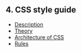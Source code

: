 ## 4. CSS style guide

* [Description](1-description.md)
* [Theory](2-theory.md)
* [Architecture of CSS](3-architecture.md)
* [Rules](4-rules.md)